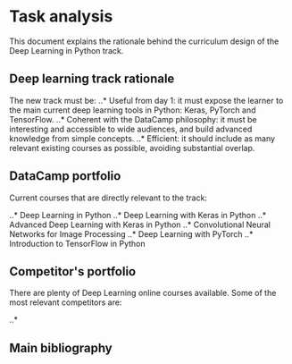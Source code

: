 # Task analysis

This document explains the rationale behind the curriculum design of the Deep Learning in Python track.

## Deep learning track rationale 

The new track must be: 
..* Useful from day 1: it must expose the learner to the main current deep learning tools in Python: Keras, PyTorch and TensorFlow.
..* Coherent with the DataCamp philosophy: it must be interesting and accessible to wide audiences, and build advanced knowledge from simple concepts.
..* Efficient: it should include as many relevant existing courses as possible, avoiding substantial overlap.

## DataCamp portfolio

Current courses that are directly relevant to the track:

..* Deep Learning in Python
..* Deep Learning with Keras in Python
..* Advanced Deep Learning with Keras in Python
..* Convolutional Neural Networks for Image Processing
..* Deep Learning with PyTorch
..* Introduction to TensorFlow in Python

## Competitor's portfolio

There are plenty of Deep Learning online courses available. Some of the most relevant competitors are:

..*

## Main bibliography

